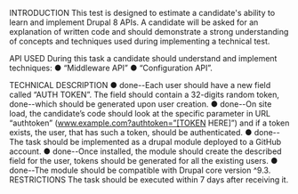 INTRODUCTION
This test is designed to estimate a candidate's ability to learn and implement Drupal 8 APIs. 
A candidate will be asked for an explanation of written code and should demonstrate a strong understanding of concepts and techniques used during implementing a technical test.

API USED
During this task a candidate should understand and implement techniques:
●	“Middleware API”
●	“Configuration API”.


TECHNICAL DESCRIPTION
●	done--Each user should have a new field called “AUTH TOKEN”. The field should contain a 32-digits random token, 
        done--which should be generated upon user creation.
●	done--On site load, the candidate’s code should look at the specific parameter in URL “authtoken” (www.example.com?authtoken=”[TOKEN HERE]”) 
        and if a token exists, the user, that has such a token, should be authenticated.
●	done--The task should be implemented as a drupal module deployed to a GitHub account.
●	done--Once installed, the module should create the described field for the user, tokens should be generated for all the existing users.
●	done--The module should be compatible with Drupal core version ^9.3.
RESTRICTIONS
The task should be executed within 7 days after receiving it.


